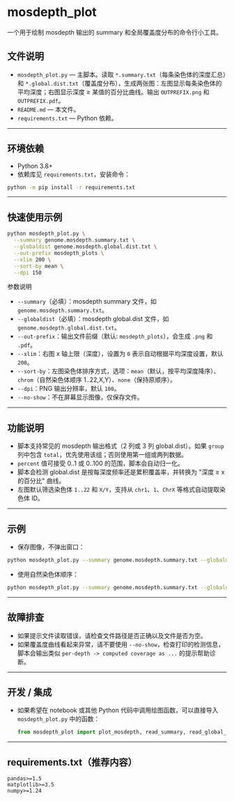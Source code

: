 # mosdepth_plot

一个用于绘制 mosdepth 输出的 summary 和全局覆盖度分布的命令行小工具。

## 文件说明

- `mosdepth_plot.py` — 主脚本。读取 `*.summary.txt`（每条染色体的深度汇总）和 `*.global.dist.txt`（覆盖度分布），生成两张图：左图显示每条染色体的平均深度；右图显示深度 ≥ 某值的百分比曲线。输出 `OUTPREFIX.png` 和 `OUTPREFIX.pdf`。
- `README.md` — 本文件。
- `requirements.txt` — Python 依赖。

------

## 环境依赖

- Python 3.8+
- 依赖库见 `requirements.txt`，安装命令：

```bash
python -m pip install -r requirements.txt
```

------

## 快速使用示例

```bash
python mosdepth_plot.py \
  --summary genome.mosdepth.summary.txt \
  --globaldist genome.mosdepth.global.dist.txt \
  --out-prefix mosdepth_plots \
  --xlim 200 \
  --sort-by mean \
  --dpi 150
```

参数说明

- `--summary`（必填）：mosdepth summary 文件，如 `genome.mosdepth.summary.txt`。
- `--globaldist`（必填）：mosdepth global.dist 文件，如 `genome.mosdepth.global.dist.txt`。
- `--out-prefix`：输出文件前缀（默认: `mosdepth_plots`），会生成 `.png` 和 `.pdf`。
- `--xlim`：右图 x 轴上限（深度），设置为 `0` 表示自动根据平均深度设置，默认 `200`。
- `--sort-by`：左图染色体排序方式，选项：`mean`（默认，按平均深度降序）、`chrom`（自然染色体顺序 1..22,X,Y）、`none`（保持原顺序）。
- `--dpi`：PNG 输出分辨率，默认 `100`。
- `--no-show`：不在屏幕显示图像，仅保存文件。

------

## 功能说明

- 脚本支持常见的 mosdepth 输出格式（2 列或 3 列 global.dist）。如果 `group` 列中包含 `total`，优先使用该组；否则使用第一组或两列数据。
- `percent` 值可接受 0..1 或 0..100 的范围，脚本会自动归一化。
- 脚本会检测 global.dist 是按每深度频率还是累积覆盖率，并转换为 "深度 ≥ x 的百分比" 曲线。
- 左图默认筛选染色体 `1..22` 和 `X/Y`，支持从 `chr1`、`1`、`ChrX` 等格式自动提取染色体 ID。

------

## 示例

- 保存图像，不弹出窗口：

```bash
python mosdepth_plot.py --summary genome.mosdepth.summary.txt --globaldist genome.mosdepth.global.dist.txt --no-show
```

- 使用自然染色体顺序：

```bash
python mosdepth_plot.py --summary genome.mosdepth.summary.txt --globaldist genome.mosdepth.global.dist.txt --sort-by chrom
```

------

## 故障排查

- 如果提示文件读取错误，请检查文件路径是否正确以及文件是否为空。
- 如果覆盖度曲线看起来异常，请不要使用 `--no-show`，检查打印的检测信息，脚本会输出类似 `per-depth -> computed coverage as ...` 的提示帮助诊断。

------

## 开发 / 集成

- 如果希望在 notebook 或其他 Python 代码中调用绘图函数，可以直接导入 `mosdepth_plot.py` 中的函数：

  ```python
  from mosdepth_plot import plot_mosdepth, read_summary, read_global_dist, detect_and_compute_coverage
  ```



------

## requirements.txt（推荐内容）

```
pandas>=1.5
matplotlib>=3.5
numpy>=1.24
```